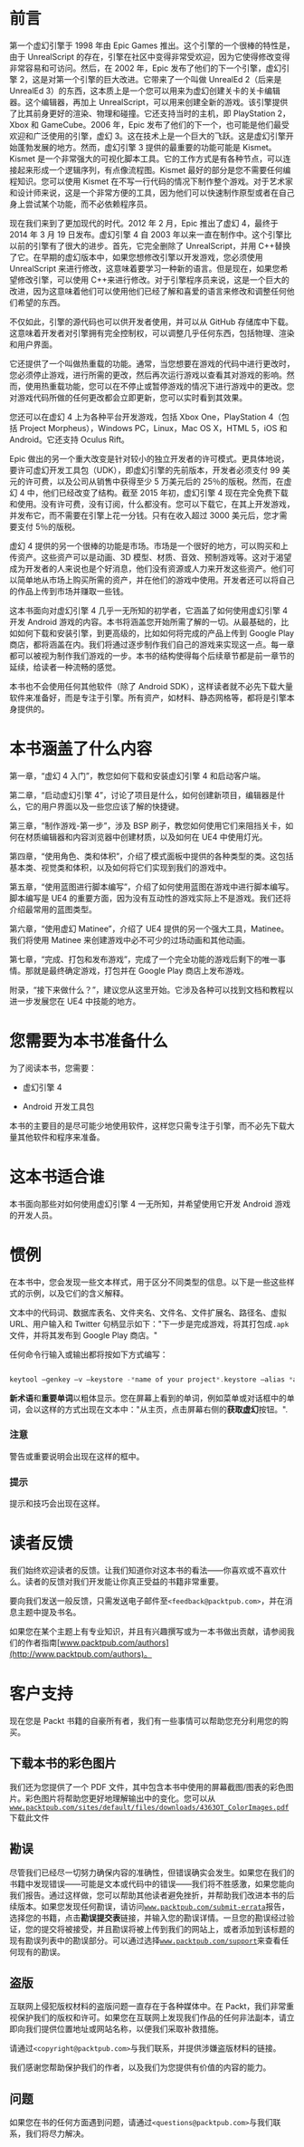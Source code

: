 # 前言

第一个虚幻引擎于 1998 年由 Epic Games 推出。这个引擎的一个很棒的特性是，由于 UnrealScript 的存在，引擎在社区中变得非常受欢迎，因为它使得修改变得非常容易和可访问。然后，在 2002 年，Epic 发布了他们的下一个引擎，虚幻引擎 2，这是对第一个引擎的巨大改进。它带来了一个叫做 UnrealEd 2（后来是 UnrealEd 3）的东西，这本质上是一个您可以用来为虚幻创建关卡的关卡编辑器。这个编辑器，再加上 UnrealScript，可以用来创建全新的游戏。该引擎提供了比其前身更好的渲染、物理和碰撞。它还支持当时的主机，即 PlayStation 2，Xbox 和 GameCube。2006 年，Epic 发布了他们的下一个，也可能是他们最受欢迎和广泛使用的引擎，虚幻 3。这在技术上是一个巨大的飞跃。这是虚幻引擎开始蓬勃发展的地方。然而，虚幻引擎 3 提供的最重要的功能可能是 Kismet。Kismet 是一个非常强大的可视化脚本工具。它的工作方式是有各种节点，可以连接起来形成一个逻辑序列，有点像流程图。Kismet 最好的部分是您不需要任何编程知识。您可以使用 Kismet 在不写一行代码的情况下制作整个游戏。对于艺术家和设计师来说，这是一个非常方便的工具，因为他们可以快速制作原型或者在自己身上尝试某个功能，而不必依赖程序员。

现在我们来到了更加现代的时代。2012 年 2 月，Epic 推出了虚幻 4，最终于 2014 年 3 月 19 日发布。虚幻引擎 4 自 2003 年以来一直在制作中。这个引擎比以前的引擎有了很大的进步。首先，它完全删除了 UnrealScript，并用 C++替换了它。在早期的虚幻版本中，如果您想修改引擎以开发游戏，您必须使用 UnrealScript 来进行修改，这意味着要学习一种新的语言。但是现在，如果您希望修改引擎，可以使用 C++来进行修改。对于引擎程序员来说，这是一个巨大的改进，因为这意味着他们可以使用他们已经了解和喜爱的语言来修改和调整任何他们希望的东西。

不仅如此，引擎的源代码也可以供开发者使用，并可以从 GitHub 存储库中下载。这意味着开发者对引擎拥有完全控制权，可以调整几乎任何东西，包括物理、渲染和用户界面。

它还提供了一个叫做热重载的功能。通常，当您想要在游戏的代码中进行更改时，您必须停止游戏，进行所需的更改，然后再次运行游戏以查看其对游戏的影响。然而，使用热重载功能，您可以在不停止或暂停游戏的情况下进行游戏中的更改。您对游戏代码所做的任何更改都会立即更新，您可以实时看到其效果。

您还可以在虚幻 4 上为各种平台开发游戏，包括 Xbox One，PlayStation 4（包括 Project Morpheus），Windows PC，Linux，Mac OS X，HTML 5，iOS 和 Android。它还支持 Oculus Rift。

Epic 做出的另一个重大改变是针对较小的独立开发者的许可模式。更具体地说，要许可虚幻开发工具包（UDK），即虚幻引擎的先前版本，开发者必须支付 99 美元的许可费，以及公司从销售中获得至少 5 万美元后的 25％的版税。然而，在虚幻 4 中，他们已经改变了结构。截至 2015 年初，虚幻引擎 4 现在完全免费下载和使用。没有许可费，没有订阅，什么都没有。您可以下载它，在其上开发游戏，并发布它，而不需要在引擎上花一分钱。只有在收入超过 3000 美元后，您才需要支付 5％的版税。

虚幻 4 提供的另一个很棒的功能是市场。市场是一个很好的地方，可以购买和上传资产。这些资产可以是动画、3D 模型、材质、音效、预制游戏等。这对于渴望成为开发者的人来说也是个好消息，他们没有资源或人力来开发这些资产。他们可以简单地从市场上购买所需的资产，并在他们的游戏中使用。开发者还可以将自己的作品上传到市场并赚取一些钱。

这本书面向对虚幻引擎 4 几乎一无所知的初学者，它涵盖了如何使用虚幻引擎 4 开发 Android 游戏的内容。本书将涵盖您开始所需了解的一切。从最基础的，比如如何下载和安装引擎，到更高级的，比如如何将完成的产品上传到 Google Play 商店，都将涵盖在内。我们将通过逐步制作我们自己的游戏来实现这一点。每一章都可以被视为制作我们游戏的一步。本书的结构使得每个后续章节都是前一章节的延续，给读者一种流畅的感觉。

本书也不会使用任何其他软件（除了 Android SDK），这样读者就不必先下载大量软件来准备好，而是专注于引擎。所有资产，如材料、静态网格等，都将是引擎本身提供的。

# 本书涵盖了什么内容

第一章，“虚幻 4 入门”，教您如何下载和安装虚幻引擎 4 和启动客户端。

第二章，“启动虚幻引擎 4”，讨论了项目是什么，如何创建新项目，编辑器是什么，它的用户界面以及一些您应该了解的快捷键。

第三章，“制作游戏-第一步”，涉及 BSP 刷子，教您如何使用它们来阻挡关卡，如何在材质编辑器和内容浏览器中创建材质，以及如何在 UE4 中使用灯光。

第四章，“使用角色、类和体积”，介绍了模式面板中提供的各种类型的类。这包括基本类、视觉类和体积，以及如何将它们实现到我们的游戏中。

第五章，“使用蓝图进行脚本编写”，介绍了如何使用蓝图在游戏中进行脚本编写。脚本编写是 UE4 的重要方面，因为没有互动性的游戏实际上不是游戏。我们还将介绍最常用的蓝图类型。

第六章，“使用虚幻 Matinee”，介绍了 UE4 提供的另一个强大工具，Matinee。我们将使用 Matinee 来创建游戏中必不可少的过场动画和其他动画。

第七章，“完成、打包和发布游戏”，完成了一个完全功能的游戏后剩下的唯一事情。那就是最终确定游戏，打包并在 Google Play 商店上发布游戏。

附录，“接下来做什么？”，建议您从这里开始。它涉及各种可以找到文档和教程以进一步发展您在 UE4 中技能的地方。

# 您需要为本书准备什么

为了阅读本书，您需要：

+   虚幻引擎 4

+   Android 开发工具包

本书的主要目的是尽可能少地使用软件，这样您只需专注于引擎，而不必先下载大量其他软件和程序来准备。

# 这本书适合谁

本书面向那些对如何使用虚幻引擎 4 一无所知，并希望使用它开发 Android 游戏的开发人员。

# 惯例

在本书中，您会发现一些文本样式，用于区分不同类型的信息。以下是一些这些样式的示例，以及它们的含义解释。

文本中的代码词、数据库表名、文件夹名、文件名、文件扩展名、路径名、虚拟 URL、用户输入和 Twitter 句柄显示如下："下一步是完成游戏，将其打包成`.apk`文件，并将其发布到 Google Play 商店。"

任何命令行输入或输出都将按如下方式编写：

```kt

keytool –genkey –v –keystore -*name of your project*.keystore –alias *alias_name* -keyalg RSA – keysize 2048 –validity 10000

```

**新术语**和**重要单词**以粗体显示。您在屏幕上看到的单词，例如菜单或对话框中的单词，会以这样的方式出现在文本中："从主页，点击屏幕右侧的**获取虚幻**按钮。".

### 注意

警告或重要说明会出现在这样的框中。

### 提示

提示和技巧会出现在这样。

# 读者反馈

我们始终欢迎读者的反馈。让我们知道你对这本书的看法——你喜欢或不喜欢什么。读者的反馈对我们开发能让你真正受益的书籍非常重要。

要向我们发送一般反馈，只需发送电子邮件至`<feedback@packtpub.com>`，并在消息主题中提及书名。

如果您在某个主题上有专业知识，并且有兴趣撰写或为一本书做出贡献，请参阅我们的作者指南[www.packtpub.com/authors](http://www.packtpub.com/authors)。

# 客户支持

现在您是 Packt 书籍的自豪所有者，我们有一些事情可以帮助您充分利用您的购买。

## 下载本书的彩色图片

我们还为您提供了一个 PDF 文件，其中包含本书中使用的屏幕截图/图表的彩色图片。彩色图片将帮助您更好地理解输出中的变化。您可以从[`www.packtpub.com/sites/default/files/downloads/4363OT_ColorImages.pdf`](https://www.packtpub.com/sites/default/files/downloads/4363OT_ColorImages.pdf)下载此文件

## 勘误

尽管我们已经尽一切努力确保内容的准确性，但错误确实会发生。如果您在我们的书籍中发现错误——可能是文本或代码中的错误——我们将不胜感激，如果您能向我们报告。通过这样做，您可以帮助其他读者避免挫折，并帮助我们改进本书的后续版本。如果您发现任何勘误，请访问[`www.packtpub.com/submit-errata`](http://www.packtpub.com/submit-errata)报告，选择您的书籍，点击**勘误提交表**链接，并输入您的勘误详情。一旦您的勘误经过验证，您的提交将被接受，并且勘误将被上传到我们的网站上，或者添加到该标题的现有勘误列表中的勘误部分。可以通过选择[`www.packtpub.com/support`](http://www.packtpub.com/support)来查看任何现有的勘误。

## 盗版

互联网上侵犯版权材料的盗版问题一直存在于各种媒体中。在 Packt，我们非常重视保护我们的版权和许可。如果您在互联网上发现我们作品的任何非法副本，请立即向我们提供位置地址或网站名称，以便我们采取补救措施。

请通过`<copyright@packtpub.com>`与我们联系，并提供涉嫌盗版材料的链接。

我们感谢您帮助保护我们的作者，以及我们为您提供有价值的内容的能力。

## 问题

如果您在书的任何方面遇到问题，请通过`<questions@packtpub.com>`与我们联系，我们将尽力解决。
